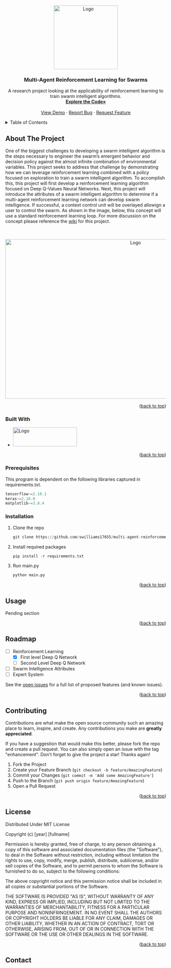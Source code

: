 <!-- Improved compatibility of back to top link: See: https://github.com/othneildrew/Best-README-Template/pull/73 -->
<a name="readme-top"></a>

<!-- PROJECT LOGO -->
<br />
<div align="center">
  <a href="https://github.com/SWilliams17655/SAT-SCAN">
    <img src="[https://github.com/SWilliams17655/SAT-SCAN/assets/icon.png](https://github.com/SWilliams17655/SAT-SCAN/blob/main/assets/icon.png)" alt="Logo" width="200" height="200">
  </a>

<h3 align="center">Multi-Agent Reinforcement Learning for Swarms</h3>

  <p align="center">
    A research project looking at the applicability of reinforcement learning to train swarm intelligent algorithms.
    <br />
    <a href="https://github.com/SWilliams17655/Multi-Agent-Reinforcement-Learning-Agent"><strong>Explore the Code»</strong></a>
    <br />
    <br />
    <a href="https://github.com/SWilliams17655/Multi-Agent-Reinforcement-Learning-Agent">View Demo</a>
    ·
    <a href="https://github.com/SWilliams17655/Multi-Agent-Reinforcement-Learning-Agent/issues/new?labels=bug&template=bug-report---.md">Report Bug</a>
    ·
    <a href="https://github.com/SWilliams17655/Multi-Agent-Reinforcement-Learning-Agent/issues/new?labels=enhancement&template=feature-request---.md">Request Feature</a>
  </p>
</div>

<!-- TABLE OF CONTENTS -->
<details>
  <summary>Table of Contents</summary>
  <ol>
    <li>
      <a href="#about-the-project">About The Project</a>
      <ul>
        <li><a href="#built-with">Built With</a></li>
      </ul>
    </li>
    <li>
      <a href="#getting-started">Getting Started</a>
      <ul>
        <li><a href="#prerequisites">Prerequisites</a></li>
        <li><a href="#installation">Installation</a></li>
      </ul>
    </li>
    <li><a href="#usage">Usage</a></li>
    <li><a href="#roadmap">Roadmap</a></li>
    <li><a href="#contributing">Contributing</a></li>
    <li><a href="#license">License</a></li>
    <li><a href="#contact">Contact</a></li>
  </ol>
</details>


<!-- ABOUT THE PROJECT -->
## About The Project

<p>One of the biggest challenges to developing a swarm intelligent algorithm is the steps necessary to engineer the swarm’s emergent behavior and decision policy against the almost infinite combination of environmental variables. This project seeks to address that challenge by demonstrating how we can leverage reinforcement learning combined with a policy focused on exploration to train a swarm intelligent algorithm. To accomplish this, this project will first develop a reinforcement learning algorithm focused on Deep Q-Values Neural Networks. Next, this project will introduce the attributes of a swarm intelligent algorithm to determine if a multi-agent reinforcement learning network can develop swarm intelligence. If successful, a context control unit will be overlayed allowign a user to control the swarm. As shown in the image, below, this concept will use a standard reinforcement learning loop. For more discussion on the concept please reference the <a href="https://github.com/SWilliams17655/Multi-Agent-Reinforcement-Learning-Agent/wiki">wiki</a> for this project.</p>
<br>
<br>
<div align="center">
    <img src="https://github.com/SWilliams17655/Multi-Agent-Reinforcement-Learning-Agent/assets/114768010/fe303571-8bc1-4a6a-936e-1e995e6c594b" 
    alt="Logo" width="800" height="500">
  </a>
</div>

<p align="right">(<a href="#readme-top">back to top</a>)</p>

### Built With
* <img src="https://www.python.org/static/img/python-logo@2x.png" alt="Logo" width="200" height="60">

<p align="right">(<a href="#readme-top">back to top</a>)</p>

### Prerequisites

This program is dependent on the following libraries captured in requirements.txt.
```py
tensorflow~=2.10.1
keras~=2.10.0
matplotlib~=3.8.4
```

### Installation

1. Clone the repo
   ```py
   git clone https://github.com/swilliams17655/multi-agent-reinforcement-learning-agent.git
   ```
2. Install required packages
   ```py
   pip install -r requirements.txt
   ```
3. Run main.py
   ```py
   python main.py
   ```

<p align="right">(<a href="#readme-top">back to top</a>)</p>



<!-- USAGE EXAMPLES -->
## Usage

Pending section

<p align="right">(<a href="#readme-top">back to top</a>)</p>



<!-- ROADMAP -->
## Roadmap

- [ ] Reinforcement Learning
    - [x] First level Deep Q Network
    - [ ] Second Level Deep Q Network
- [ ] Swarm Intelligence Attributes
- [ ] Expert System

See the [open issues](https://github.com/swilliams17655/multi-agent-reinforcement-learning-agent/issues) for a full list of proposed features (and known issues).

<p align="right">(<a href="#readme-top">back to top</a>)</p>

<!-- CONTRIBUTING -->
## Contributing

Contributions are what make the open source community such an amazing place to learn, inspire, and create. Any contributions you make are **greatly appreciated**.

If you have a suggestion that would make this better, please fork the repo and create a pull request. You can also simply open an issue with the tag "enhancement".
Don't forget to give the project a star! Thanks again!

1. Fork the Project
2. Create your Feature Branch (`git checkout -b feature/AmazingFeature`)
3. Commit your Changes (`git commit -m 'Add some AmazingFeature'`)
4. Push to the Branch (`git push origin feature/AmazingFeature`)
5. Open a Pull Request

<p align="right">(<a href="#readme-top">back to top</a>)</p>



<!-- LICENSE -->
## License

Distributed Under MIT License

Copyright (c) [year] [fullname]

Permission is hereby granted, free of charge, to any person obtaining a copy
of this software and associated documentation files (the "Software"), to deal
in the Software without restriction, including without limitation the rights
to use, copy, modify, merge, publish, distribute, sublicense, and/or sell
copies of the Software, and to permit persons to whom the Software is
furnished to do so, subject to the following conditions:

The above copyright notice and this permission notice shall be included in all
copies or substantial portions of the Software.

THE SOFTWARE IS PROVIDED "AS IS", WITHOUT WARRANTY OF ANY KIND, EXPRESS OR
IMPLIED, INCLUDING BUT NOT LIMITED TO THE WARRANTIES OF MERCHANTABILITY,
FITNESS FOR A PARTICULAR PURPOSE AND NONINFRINGEMENT. IN NO EVENT SHALL THE
AUTHORS OR COPYRIGHT HOLDERS BE LIABLE FOR ANY CLAIM, DAMAGES OR OTHER
LIABILITY, WHETHER IN AN ACTION OF CONTRACT, TORT OR OTHERWISE, ARISING FROM,
OUT OF OR IN CONNECTION WITH THE SOFTWARE OR THE USE OR OTHER DEALINGS IN THE
SOFTWARE.

<p align="right">(<a href="#readme-top">back to top</a>)</p>


<!-- CONTACT -->
## Contact
